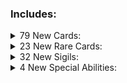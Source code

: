 ### Includes:

<details>
<summary>79 New Cards:
</summary>

| Name              | Power  | Health | Cost                                                                                                                                                                                                                                                                                               | Evolution  | Frozen Away | Tail          | Sigils                                           | Specials           | Traits                 | Tribes |
| :---------------- | :----- | :----- | :------------------------------------------------------------------------------------------------------------------------------------------------------------------------------------------------------------------------------------------------------------------------------------------------- | :--------- | :---------- | :------------ | :----------------------------------------------- | :----------------- | :--------------------- | :----- |
|                   | 0      | 15     | Free                                                                                                                                                                                                                                                                                               |            |             |               | Anchored                                         |                    |                        |        |
| Ancient Obol      | 0      | 3      | <img align="center" src="https://i.imgur.com/XmTnHld.png">                                                                                                                                                                                                                                         |            |             |               | Mighty Leap,<br/>Sharp Quills                    |                    |                        |        |
| Apparition        | 1      | 2      | <img align="center" src="https://i.imgur.com/OYmdUg3.png">                                                                                                                                                                                                                                         |            |             |               | Random Ability                                   |                    |                        |        |
| Banshee           | 1      | 1      | <img align="center" src="https://i.imgur.com/beJhD7d.png">                                                                                                                                                                                                                                         |            |             |               | Airborne                                         |                    |                        |        |
| Bloody Sack       | 0      | 2      | <img align="center" src="https://i.imgur.com/beJhD7d.png">                                                                                                                                                                                                                                         |            |             |               | Gift Bearer                                      |                    |                        |        |
| Bone Heap         | 0      | 1      | <img align="center" src="https://i.imgur.com/GeMgIce.png">                                                                                                                                                                                                                                         |            |             |               | Bone King                                        |                    |                        |        |
| Bone Prince       | 2      | 1      | <img align="center" src="https://i.imgur.com/GeMgIce.png">                                                                                                                                                                                                                                         |            |             |               |                                                  |                    |                        |        |
| Bonehound         | 2      | 3      | <img align="center" src="https://i.imgur.com/azfV5m8.png">                                                                                                                                                                                                                                         |            |             |               | Guardian                                         |                    |                        |        |
| Boo Hag           | 1      | 1      | <img align="center" src="https://i.imgur.com/i9oPLUJ.png">                                                                                                                                                                                                                                         |            |             |               | Skin Crawler                                     |                    |                        |        |
| Catacomb          | 0      | 10     | <img align="center" src="https://i.imgur.com/ogwt58w.png">                                                                                                                                                                                                                                         |            |             |               |                                                  | One Half Bones     |                        |        |
| Centurion         | 1      | 4      | <img align="center" src="https://i.imgur.com/5EnVPo0.png">                                                                                                                                                                                                                                         |            |             |               | Armored                                          |                    |                        |        |
| Chime             | 0      | 1      | Free                                                                                                                                                                                                                                                                                               |            |             |               |                                                  |                    | Structure,<br/>Terrain |        |
| Compound Fracture | 1      | 2      | <img align="center" src="https://i.imgur.com/UvtK0PY.png">                                                                                                                                                                                                                                         |            |             |               | Sharp Quills                                     |                    |                        |        |
| Dalgyal           | 0      | 2      | <img align="center" src="https://i.imgur.com/vUBgPOO.png">                                                                                                                                                                                                                                         |            |             |               | Sentry                                           |                    |                        |        |
| Danse Macabre     | 3      | 3      | <img align="center" src="https://i.imgur.com/5EnVPo0.png">                                                                                                                                                                                                                                         |            |             |               | Alternating Strike,<br/>Erratic                  |                    |                        |        |
| Dead Hand         | 1      | 1      | <img align="center" src="https://i.imgur.com/i9oPLUJ.png">                                                                                                                                                                                                                                         |            |             |               | Handy                                            |                    |                        |        |
| Dead Tree         | 0      | 1      | Free                                                                                                                                                                                                                                                                                               |            |             |               | Mighty Leap                                      |                    | Structure,<br/>Terrain |        |
| Deadeye           | 1      | 1      | <img align="center" src="https://i.imgur.com/i9oPLUJ.png">                                                                                                                                                                                                                                         |            |             |               | Hoarder                                          |                    |                        |        |
| Disturbed Grave   | 0      | 1      | Free                                                                                                                                                                                                                                                                                               |            |             |               | Fledgling                                        |                    |                        |        |
| Doll              | 0      | 2      | <img align="center" src="https://i.imgur.com/XmTnHld.png">                                                                                                                                                                                                                                         |            |             |               | Imbued                                           |                    |                        |        |
| Draugr            | 0      | 1      | <img align="center" src="https://i.imgur.com/GeMgIce.png">                                                                                                                                                                                                                                         |            | Skeleton    |               | Frozen Away                                      |                    |                        |        |
| Drowned Soul      | 1      | 1      | <img align="center" src="https://i.imgur.com/JmoIiwV.png">                                                                                                                                                                                                                                         |            |             |               | Touch of Death,<br/>Waterborne                   |                    |                        |        |
| Exploding Pirate  | 0      | 2      | <img align="center" src="https://i.imgur.com/GeMgIce.png">                                                                                                                                                                                                                                         |            |             |               | Anchored,<br/>Lit Fuse                           |                    |                        |        |
| Festering Wretch  | 1      | 1      | <img align="center" src="https://i.imgur.com/XmTnHld.png">                                                                                                                                                                                                                                         |            |             |               | Stinky                                           |                    |                        |        |
| First Mate Snag   | 2      | 2      | <img align="center" src="https://i.imgur.com/azfV5m8.png">                                                                                                                                                                                                                                         |            |             |               | Hook Line And Sinker,<br/>Anchored               |                    |                        |        |
| Flames            | 0      | 1      | <img align="center" src="https://i.imgur.com/beJhD7d.png">                                                                                                                                                                                                                                         |            |             |               | Brittle,<br/>Leader                              |                    |                        |        |
| Flameskull        | 2      | 1      | <img align="center" src="https://i.imgur.com/5EnVPo0.png">                                                                                                                                                                                                                                         |            |             |               | Leader,<br/>Airborne                             |                    |                        |        |
| Frank & Stein     | 2      | 2      | <img align="center" src="https://i.imgur.com/i9oPLUJ.png">                                                                                                                                                                                                                                         |            |             |               |                                                  |                    |                        |        |
| Frost Giant       | 2      | 4      | <img align="center" src="https://i.imgur.com/ogwt58w.png">                                                                                                                                                                                                                                         |            |             |               | Bifurcated Strike                                |                    | Giant,<br/>Uncuttable  |        |
| Gashadokuro       | 2      | 3      | Free                                                                                                                                                                                                                                                                                               |            |             |               | Trifurcated Strike                               |                    |                        |        |
| Ghost Ship        | 0      | 1      | <img align="center" src="https://i.imgur.com/UvtK0PY.png">                                                                                                                                                                                                                                         |            |             |               | Skeleton Crew,<br/>Waterborne                    |                    |                        |        |
| Giant             | 2      | 7      | <img align="center" src="https://i.imgur.com/GeMgIce.png"><img align="center" src="https://i.imgur.com/UMfuFFS.png"><img align="center" src="https://i.imgur.com/g6cUUvP.png"><img align="center" src="https://i.imgur.com/o1qsSmA.png">                                                           |            |             |               | Bone King,<br/>Bifurcated Strike                 |                    | Giant,<br/>Uncuttable  |        |
| Glacier           | 0      | 4      | <img align="center" src="https://i.imgur.com/ogwt58w.png">                                                                                                                                                                                                                                         |            |             |               | Frozen Away                                      |                    | Giant,<br/>Uncuttable  |        |
| Gravebard         | 1      | 1      | <img align="center" src="https://i.imgur.com/UvtK0PY.png">                                                                                                                                                                                                                                         |            |             |               | Leader                                           |                    |                        |        |
| Gravedigger       | 0      | 3      | <img align="center" src="https://i.imgur.com/GeMgIce.png">                                                                                                                                                                                                                                         |            |             |               | Bone Digger                                      |                    |                        |        |
| Haltia            | 1      | 1      | <img align="center" src="https://i.imgur.com/OYmdUg3.png">                                                                                                                                                                                                                                         |            |             |               | Shield Latch,<br/>Airborne                       |                    |                        |        |
| Haunted Mirror    | Mirror | 2      | <img align="center" src="https://i.imgur.com/OYmdUg3.png">                                                                                                                                                                                                                                         |            |             |               |                                                  | Mirror             |                        |        |
| Hell Hound        | 1      | 9      | <img align="center" src="https://i.imgur.com/i9oPLUJ.png">                                                                                                                                                                                                                                         |            |             |               | Burrower,<br/>Mighty Leap                        | HellHound's Thirst |                        |        |
| Hellhand          | 1      | 1      | <img align="center" src="https://i.imgur.com/i9oPLUJ.png">                                                                                                                                                                                                                                         |            |             |               | Brittle Latch                                    |                    |                        |        |
| Ice Cube          | 1      | 1      | <img align="center" src="https://i.imgur.com/i9oPLUJ.png">                                                                                                                                                                                                                                         |            |             |               | Cold Front                                       |                    |                        |        |
| Jikininki         | 0      | 2      | <img align="center" src="https://i.imgur.com/OYmdUg3.png">                                                                                                                                                                                                                                         |            |             |               | Scavenger                                        |                    |                        |        |
| Kennel            | 0      | 3      | Free                                                                                                                                                                                                                                                                                               |            | Bonehound   |               | Frozen Away                                      |                    | Structure,<br/>Terrain |        |
| La Llorona        | 1      | 1      | <img align="center" src="https://i.imgur.com/9tZzgbv.png">                                                                                                                                                                                                                                         |            |             |               | Waterborne                                       |                    |                        |        |
| Manananggal       | 3      | 3      | <img align="center" src="https://i.imgur.com/66XMPEU.png">                                                                                                                                                                                                                                         |            |             |               | Airborne                                         |                    |                        |        |
| Moroi             | 1      | 1      | <img align="center" src="https://i.imgur.com/9tZzgbv.png">                                                                                                                                                                                                                                         |            |             |               | Soul Sucker                                      |                    |                        |        |
| Mummy Lord        | 3      | 3      | <img align="center" src="https://i.imgur.com/66XMPEU.png">                                                                                                                                                                                                                                         |            |             |               |                                                  |                    |                        |        |
| Nixie             | 2      | 1      | <img align="center" src="https://i.imgur.com/i9oPLUJ.png">                                                                                                                                                                                                                                         |            |             |               | Latch Submerge                                   |                    |                        |        |
| Plague Doctor     | 1      | 1      | <img align="center" src="https://i.imgur.com/5EnVPo0.png">                                                                                                                                                                                                                                         |            |             |               | Touch of Death                                   |                    |                        |        |
| Polly             | 3      | 1      | <img align="center" src="https://i.imgur.com/UvtK0PY.png">                                                                                                                                                                                                                                         |            |             |               | Brittle,<br/>Airborne                            |                    |                        |        |
| Poltergeist       | 1      | 1      | <img align="center" src="https://i.imgur.com/9tZzgbv.png">                                                                                                                                                                                                                                         |            |             |               | Airborne,<br/>Waterborne                         |                    |                        |        |
| Possessed Armour  | 1      | 2      | <img align="center" src="https://i.imgur.com/JmoIiwV.png">                                                                                                                                                                                                                                         |            |             |               | Looter                                           |                    |                        |        |
| Privateer         | 1      | 1      | <img align="center" src="https://i.imgur.com/UvtK0PY.png">                                                                                                                                                                                                                                         |            |             |               | Anchored,<br/>Sniper                             |                    |                        |        |
| Project           | 1      | 3      | <img align="center" src="https://i.imgur.com/i9oPLUJ.png">                                                                                                                                                                                                                                         |            |             |               | Chaos Strike                                     |                    |                        |        |
| Revenant          | 3      | 1      | <img align="center" src="https://i.imgur.com/XmTnHld.png">                                                                                                                                                                                                                                         |            |             |               | Brittle                                          |                    |                        |        |
| Rising Hunger     | 0      | 2      | Free                                                                                                                                                                                                                                                                                               |            |             |               | Fledgling,<br/>Bone King                         |                    |                        |        |
| Rot               | 1      | 2      | <img align="center" src="https://i.imgur.com/i9oPLUJ.png">                                                                                                                                                                                                                                         |            |             | Twitching Arm | Loose Limb                                       |                    |                        |        |
| Sarcophagus       | 0      | 2      | <img align="center" src="https://i.imgur.com/UvtK0PY.png">                                                                                                                                                                                                                                         | Mummy Lord |             |               | Fledgling                                        |                    |                        |        |
| Shipwreck         | 0      | 3      | Free                                                                                                                                                                                                                                                                                               |            |             |               | Sharp Quills                                     |                    | Structure,<br/>Terrain |        |
| Skelemagus        | 4      | 1      | <img align="center" src="https://i.imgur.com/JmoIiwV.png">                                                                                                                                                                                                                                         |            |             |               | Brittle                                          |                    |                        |        |
| Skeleton Army     | 1      | 2      | <img align="center" src="https://i.imgur.com/i9oPLUJ.png">                                                                                                                                                                                                                                         |            |             |               | Skeleton Horde                                   |                    |                        |        |
| Sluagh            | 1      | 1      | <img align="center" src="https://i.imgur.com/vUBgPOO.png">                                                                                                                                                                                                                                         |            |             |               | Airborne                                         |                    |                        |        |
| Spectrabbit       | 0      | 1      | Free                                                                                                                                                                                                                                                                                               |            |             |               |                                                  |                    |                        |        |
| Spiny Vertebrae   | 0      | 1      | Free                                                                                                                                                                                                                                                                                               |            |             |               | Sharp Quills                                     |                    |                        |        |
| Summoner          | 1      | 1      | <img align="center" src="https://i.imgur.com/UvtK0PY.png">                                                                                                                                                                                                                                         |            |             |               | Bifurcated Strike                                |                    |                        |        |
| Swashbuckler      | 1      | 2      | Free                                                                                                                                                                                                                                                                                               |            |             |               | Raider,<br/>Anchored                             |                    |                        |        |
| Tampered Coffin   | 0      | 1      | Free                                                                                                                                                                                                                                                                                               |            |             |               | Boneless                                         |                    |                        |        |
| The Bonelord      | 1      | 20     | <img align="center" src="https://i.imgur.com/GeMgIce.png"><img align="center" src="https://i.imgur.com/UMfuFFS.png"><img align="center" src="https://i.imgur.com/r1Q62Ck.png"><img align="center" src="https://i.imgur.com/r1Q62Ck.png"><img align="center" src="https://i.imgur.com/r1Q62Ck.png"> |            |             |               | Giant Strike,<br/>Mighty Leap,<br/>Made Of Stone |                    | Giant,<br/>Uncuttable  |        |
| The Walkers       | 1      | 2      | <img align="center" src="https://i.imgur.com/UvtK0PY.png">                                                                                                                                                                                                                                         |            |             |               | Bone King                                        |                    |                        |        |
| Tomb Robber       | 0      | 1      | Free                                                                                                                                                                                                                                                                                               |            |             |               | Disinter                                         |                    |                        |        |
| Trap Test         | 0      | 1      | Free                                                                                                                                                                                                                                                                                               |            |             |               | Bone Digger,<br/>Steel Trap,<br/>Haunter         |                    |                        |        |
| Twitching Arm     | 0      | 1      | Free                                                                                                                                                                                                                                                                                               |            |             |               |                                                  |                    |                        |        |
| Vellum            | 0      | 2      | Free                                                                                                                                                                                                                                                                                               |            |             |               |                                                  |                    | Pelt                   |        |
| Vengeful Spirit   | 1      | 1      | <img align="center" src="https://i.imgur.com/9tZzgbv.png">                                                                                                                                                                                                                                         |            |             |               |                                                  |                    |                        |        |
| Warding Presence  | 0      | 1      | Free                                                                                                                                                                                                                                                                                               |            |             |               |                                                  |                    |                        |        |
| Warthr            | 0      | 3      | <img align="center" src="https://i.imgur.com/OYmdUg3.png">                                                                                                                                                                                                                                         |            |             |               | Burrower                                         |                    |                        |        |
| Wechuge           | 1      | 2      | <img align="center" src="https://i.imgur.com/i9oPLUJ.png">                                                                                                                                                                                                                                         |            |             |               | Bifurcated Strike                                |                    |                        |        |
| Wight             | 2      | 1      | <img align="center" src="https://i.imgur.com/i9oPLUJ.png">                                                                                                                                                                                                                                         |            |             |               | Corpse Eater                                     |                    |                        |        |
| Will 'O' The Wisp | 0      | 1      | <img align="center" src="https://i.imgur.com/GeMgIce.png">                                                                                                                                                                                                                                         |            |             |               | Spirit Bearer                                    |                    |                        |        |
| Zombie            | 1      | 1      | <img align="center" src="https://i.imgur.com/beJhD7d.png">                                                                                                                                                                                                                                         |            |             |               |                                                  |                    |                        |        |

</details>

<details>
<summary>23 New Rare Cards:
</summary>

| Name              | Power         | Health | Cost                                                                                                                                                                                                                                     | Evolution | Frozen Away | Tail            | Sigils                             | Specials                | Traits | Tribes |
| :---------------- | :------------ | :----- | :--------------------------------------------------------------------------------------------------------------------------------------------------------------------------------------------------------------------------------------- | :-------- | :---------- | :-------------- | :--------------------------------- | :---------------------- | :----- | :----- |
| Animator          | 1             | 1      | <img align="center" src="https://i.imgur.com/JmoIiwV.png">                                                                                                                                                                               |           |             |                 | Puppeteer                          |                         |        |        |
| Bal-Bal           | 1             | 2      | <img align="center" src="https://i.imgur.com/5EnVPo0.png">                                                                                                                                                                               |           |             |                 | Bone Thief,<br/>Burrower           |                         |        |        |
| Bone Collective   | 0             | 1      | <img align="center" src="https://i.imgur.com/beJhD7d.png">                                                                                                                                                                               |           |             |                 | Enlarge,<br/>Waterborne            |                         |        |        |
| Bone Lord's Horn  | 0             | 1      | <img align="center" src="https://i.imgur.com/XmTnHld.png"> <img align="center" src="https://i.imgur.com/vUBgPOO.png">                                                                                                                    |           | Bone Prince |                 | Frozen Away,<br/>Bone King         |                         |        |        |
| Calavera Catrina  | 2             | 2      | <img align="center" src="https://i.imgur.com/66XMPEU.png">                                                                                                                                                                               |           |             |                 | Marching Dead                      |                         |        |        |
| Death Knell       | BellProximity | 2      | <img align="center" src="https://i.imgur.com/66XMPEU.png">                                                                                                                                                                               |           |             |                 | Bellist                            | BellProximity,<br/>Daus |        |        |
| Dybbuk            | 0             | 1      | <img align="center" src="https://i.imgur.com/XmTnHld.png">                                                                                                                                                                               |           |             |                 | Possessive                         |                         |        |        |
| Fylgja            | 2             | 3      | <img align="center" src="https://i.imgur.com/66XMPEU.png">                                                                                                                                                                               |           |             |                 | Guarding Presence                  |                         |        |        |
| Headless Horseman | 5             | 5      | <img align="center" src="https://i.imgur.com/GeMgIce.png"><img align="center" src="https://i.imgur.com/UMfuFFS.png"><img align="center" src="https://i.imgur.com/g6cUUvP.png"><img align="center" src="https://i.imgur.com/jnK5NEz.png"> |           |             |                 | Airborne,<br/>Sprinter             |                         |        |        |
| Hydra             | 1             | 1      | <img align="center" src="https://i.imgur.com/i9oPLUJ.png">                                                                                                                                                                               |           |             |                 | Unkillable,<br/>Trifurcated Strike |                         |        |        |
| Mass Grave        | 0             | 2      | <img align="center" src="https://i.imgur.com/UvtK0PY.png">                                                                                                                                                                               |           |             |                 | Fledgling,<br/>Bone King           |                         |        |        |
| Necromancer       | 1             | 2      | <img align="center" src="https://i.imgur.com/XmTnHld.png">                                                                                                                                                                               |           |             |                 | Handy                              |                         |        |        |
| Nosferat          | 3             | 1      | <img align="center" src="https://i.imgur.com/66XMPEU.png">                                                                                                                                                                               |           |             |                 | Brittle Latch(x2)                  |                         |        |        |
| Pharaoh's Pets    | 3             | 1      | <img align="center" src="https://i.imgur.com/UvtK0PY.png">                                                                                                                                                                               |           |             |                 | Brittle,<br/>Unkillable            |                         |        |        |
| Ripper            | 6             | 6      | <img align="center" src="https://i.imgur.com/aH4bIq4.png">                                                                                                                                                                               |           |             |                 | Brittle                            |                         |        |        |
| Screaming Skull   | 1             | 1      | <img align="center" src="https://i.imgur.com/beJhD7d.png">                                                                                                                                                                               |           |             |                 | Area Of Effect Strike              |                         |        |        |
| Silbon            | 3             | 2      | <img align="center" src="https://i.imgur.com/azfV5m8.png">                                                                                                                                                                               |           |             |                 | Inverted Strike,<br/>Sprinter      |                         |        |        |
| Slinger's Soul    | 2             | 3      | <img align="center" src="https://i.imgur.com/UvtK0PY.png"> <img align="center" src="https://i.imgur.com/9tZzgbv.png">                                                                                                                    |           |             |                 | Soul Shot                          |                         |        |        |
| Spirit of Ember   | 1             | 3      | <img align="center" src="https://i.imgur.com/mBwmFpx.png">                                                                                                                                                                               |           |             |                 | Flame Strafe                       |                         |        |        |
| Sporedigger       | 0             | 3      | <img align="center" src="https://i.imgur.com/GeMgIce.png">                                                                                                                                                                               |           |             |                 | Bone Digger(x2)                    |                         | Fused  |        |
| Writher           | 3             | 1      | <img align="center" src="https://i.imgur.com/azfV5m8.png">                                                                                                                                                                               |           |             | Spiny Vertebrae | Loose Limb                         |                         |        |        |
| Wyvern            | 1             | 1      | <img align="center" src="https://i.imgur.com/XmTnHld.png">                                                                                                                                                                               |           |             |                 | Screeching Call                    |                         |        |        |
| Yellowbeard       | 2             | 2      | <img align="center" src="https://i.imgur.com/azfV5m8.png">                                                                                                                                                                               |           |             |                 | Sea Shanty,<br/>Anchored           |                         |        |        |

</details>

<details>
<summary>32 New Sigils:
</summary>

| Name                  | Description                                                                                                                                                                    |
| :-------------------- | :----------------------------------------------------------------------------------------------------------------------------------------------------------------------------- |
| Alternating Strike    | A card bearing this sigil alternates between striking the opposing space to the left and right from it.                                                                        |
| Anchored              | A card bearing this sigil is unaffected by the motion of the ship.                                                                                                             |
| Area Of Effect Strike | A card bearing this sigil will strike its adjacent slots, and each opposing space to the left, right, and center of it.                                                        |
| Bone Thief            | When A card bearing this sigil kills another creature, gain 1 bone.                                                                                                            |
| Boneless              | A card bearing this sigil yields no bones upon death.                                                                                                                          |
| Chaos Strike          | A card bearing this sigil will strike each opposing space to the left, right, and center of it, randomly.                                                                      |
| Cold Front            | When A card bearing this sigil perishes, the card opposing it is Frozen Away if not already frozen.                                                                            |
| Disinter              | Pay 2 Bones to create a Skeleton in your hand.                                                                                                                                 |
| Enraged Giant         | A card bearing this sigil will strike each opposing space.                                                                                                                     |
| Erratic               | At the end of the owner's turn, A card bearing this sigil will move in a random direction.                                                                                     |
| Flame Strafe          | Whenever A card bearing this sigil moves, it leaves a trail of Embers. The warmth of the Embers shall enlighten nearby cards.                                                  |
| Giant Strike          | A card bearing this sigil will strike each opposing space. If only one creature is in the opposing spaces, this card will strike that creature twice.                          |
| Guarding Presence     | When an opposing creature is placed opposite to an empty space, A card bearing this sigil will move to that empty space.                                                       |
| Haunter               | When A card bearing this sigil perishes, it haunts the space it died in. The first creature played on this space gain its old sigils.                                          |
| Hook Line And Sinker  | When A card bearing this sigil perishes, the creature in the opposing slot is dragged onto the owner's side of the board.                                                      |
| Imbued                | When a non-brittle ally card perishes, A card bearing this sigil gains 1 power.                                                                                                |
| Inverted Strike       | A card bearing this sigil will strike the opposing slot as if the board was flipped. A card in the far left slot will attack the opposing far right slot.                      |
| Latch Submerge        | When A card bearing this sigil perishes, its owner chooses a creature to gain the Waterborne sigil.                                                                            |
| Lit Fuse              | A card bearing this sigil loses 1 health per turn. When A card bearing this sigil dies, the creature opposing it, as well as adjacent friendly creatures, are dealt 10 damage. |
| Loose Limb            | When A card bearing this sigil would be struck, a severed limb is created in its place and this card moves into an adjacent open slot.                                         |
| Marching Dead         | When A card bearing this sigil is played, also play the cards in your hand that were adjacent to this card for free.                                                           |
| Possessive            | A card bearing this sigil cannot be attacked from the opposing slot. The opposing slot, if possible, instead attacks one of its adjacent friendly cards.                       |
| Puppeteer             | Cards on the owner's side of the field are unaffected by Brittle.                                                                                                              |
| Raider                | A card bearing this sigil will strike its adjacent slots, except other Raiders.                                                                                                |
| Random Ability        | When A card bearing this sigil is drawn, this sigil is replaced with another sigil at random.                                                                                  |
| Screeching Call       | Pay 2 Energy for A card bearing this sigil to summon a Wyvern in your hand.                                                                                                    |
| Sea Shanty            | A card bearing this sigil empowers each Skeleton on the owner's side of the board, providing a +1 buff their power.                                                            |
| Skeleton Horde        | When A card bearing this sigil is played, a Skeleton is created in each empty space on the owner's side. [define:Skeleton]                                                     |
| Skin Crawler          | A card bearing this sigil will attempt to find a host in an adjacent friendly slot, hiding under it providing a +1/+1 buff. Cards on the left take priority.                   |
| Soul Shot             | Pay 1 Energy to deal 1 damage to the creature across from A card bearing this sigil.                                                                                           |
| Soul Sucker           | When an opponent creature perishes, A card bearing this sigil will store 1 soul energy, up to 4. Activating this sigil will add 1 soul energy to your current energy counter.  |
| Spirit Bearer         | When A card bearing this sigil is played, it provides an energy soul to its owner.                                                                                             |

</details>

<details>
<summary>4 New Special Abilities:
</summary>

| Name               | Description                                                                                                                               |
| :----------------- | :---------------------------------------------------------------------------------------------------------------------------------------- |
| HellHound's Thirst | [creature] gains 1 attack for each bone the player currently has.                                                                         |
| One Half Bones     | The value represented with this sigil will be equal to half the number of Bone Tokens owned by the owner of the creature with this sigil. |

</details>
